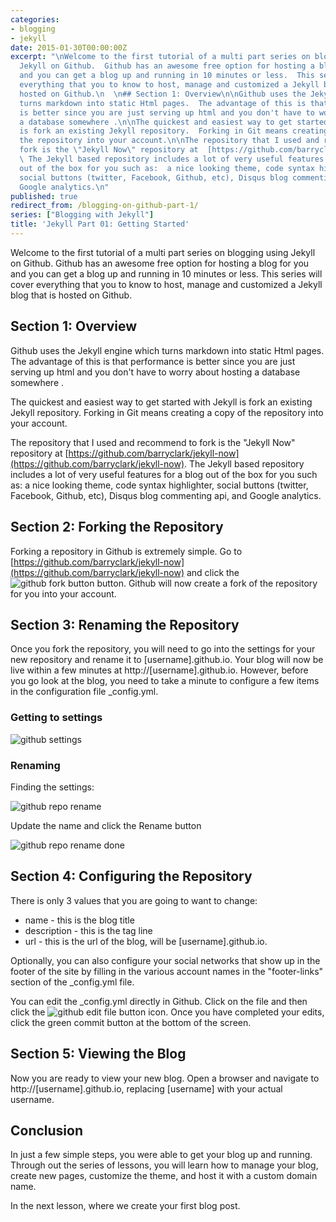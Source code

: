 ```yaml
---
categories:
- blogging
- jekyll
date: 2015-01-30T00:00:00Z
excerpt: "\nWelcome to the first tutorial of a multi part series on blogging using
  Jekyll on Github.  Github has an awesome free option for hosting a blog for you
  and you can get a blog up and running in 10 minutes or less.  This series will cover
  everything that you to know to host, manage and customized a Jekyll blog that is
  hosted on Github.\n  \n## Section 1: Overview\n\nGithub uses the Jekyll engine which
  turns markdown into static Html pages.  The advantage of this is that performance
  is better since you are just serving up html and you don't have to worry about hosting
  a database somewhere .\n\nThe quickest and easiest way to get started with Jekyll
  is fork an existing Jekyll repository.  Forking in Git means creating a copy of
  the repository into your account.\n\nThe repository that I used and recommend to
  fork is the \"Jekyll Now\" repository at  [https://github.com/barryclark/jekyll-now](https://github.com/barryclark/jekyll-now).
  \ The Jekyll based repository includes a lot of very useful features for a blog
  out of the box for you such as:  a nice looking theme, code syntax highlighter,
  social buttons (twitter, Facebook, Github, etc), Disqus blog commenting api, and
  Google analytics.\n"
published: true
redirect_from: /blogging-on-github-part-1/
series: ["Blogging with Jekyll"]
title: 'Jekyll Part 01: Getting Started'
---
```



Welcome to the first tutorial of a multi part series on blogging using Jekyll on Github.  Github has an awesome free option for hosting a blog for you and you can get a blog up and running in 10 minutes or less.  This series will cover everything that you to know to host, manage and customized a Jekyll blog that is hosted on Github.

## Section 1: Overview

Github uses the Jekyll engine which turns markdown into static Html pages.  The advantage of this is that performance is better since you are just serving up html and you don't have to worry about hosting a database somewhere .

The quickest and easiest way to get started with Jekyll is fork an existing Jekyll repository.  Forking in Git means creating a copy of the repository into your account.

The repository that I used and recommend to fork is the "Jekyll Now" repository at  [https://github.com/barryclark/jekyll-now](https://github.com/barryclark/jekyll-now).  The Jekyll based repository includes a lot of very useful features for a blog out of the box for you such as:  a nice looking theme, code syntax highlighter, social buttons (twitter, Facebook, Github, etc), Disqus blog commenting api, and Google analytics.

## Section 2: Forking the Repository

Forking a repository in Github is extremely simple.  Go to [https://github.com/barryclark/jekyll-now](https://github.com/barryclark/jekyll-now) and click the ![github fork button](/images/BloggingOnGitHub/github_fork_button.png) button.  Github will now create a fork of the repository for you into your account.

## Section 3: Renaming the Repository

Once you fork the repository, you will need to go into the settings for your new repository and rename it to [username].github.io.  Your blog will now be live within a few minutes at http://[username].github.io.  However, before you go look at the blog, you need to take a minute to configure a few items in the configuration file  _config.yml.

### Getting to settings

![github settings](/images/BloggingOnGitHub/github_settings_button.png)

### Renaming

Finding the settings:

![github repo rename](/images/BloggingOnGitHub/github_repo_rename.png)

Update the name and click the Rename button

![github repo rename done](/images/BloggingOnGitHub/github_repo_rename_done.png)

## Section 4: Configuring the Repository

There is only 3 values that you are going to want to change:

* name - this is the blog title
* description - this is the tag line
* url - this is the url of the blog, will be [username].github.io.

Optionally, you can also configure your social networks that show up in the footer of the site by filling in the various account names in the "footer-links" section of the _config.yml file.

You can edit the _config.yml directly in Github.  Click on the file and then click the ![github edit file button](/images/BloggingOnGitHub/github_edit_button.png) icon.  Once you have completed your edits, click the green commit button at the bottom of the screen.


## Section 5: Viewing the Blog

Now you are ready to view your new blog.  Open a browser and navigate to http://[username].github.io, replacing [username] with your actual username.

## Conclusion

In just a few simple steps, you were able to get your blog up and running.  Through out the series of lessons, you will learn how to manage your blog, create new pages, customize the theme, and host it with a custom domain name.

In the next lesson, where we create your first blog post.
